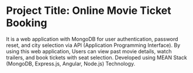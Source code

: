 # Project Title:  Online Movie Ticket Booking
It is a web application with MongoDB for user authentication, password reset, and city selection via API (Application Programming Interface). By using this web application, Users can view past movie details, watch trailers, and book 
tickets with seat selection. Developed using MEAN Stack (MongoDB, Express.js, Angular, Node.js) Technology.
